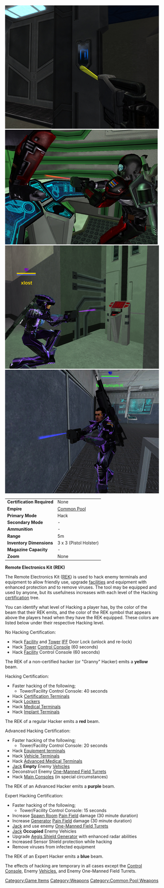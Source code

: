 ![](images/GrannyHacker.jpg "fig:GrannyHacker.jpg")
![](images/PSScreenShot0329.jpg "fig:PSScreenShot0329.jpg")
![](images/AdvancedHacker.jpg "fig:AdvancedHacker.jpg")
![](images/ExpertHacker.jpg "fig:ExpertHacker.jpg")

|                            |                                       |
| -------------------------- | ------------------------------------- |
| **Certification Required** | None                                  |
| **Empire**                 | [Common Pool](Common_Pool "wikilink") |
| **Primary Mode**           | Hack                                  |
| **Secondary Mode**         | \-                                    |
| **Ammunition**             | \-                                    |
| **Range**                  | 5m                                    |
| **Inventory Dimensions**   | 3 x 3 (Pistol Holster)                |
| **Magazine Capacity**      | \-                                    |
| **Zoom**                   | None                                  |

**Remote Electronics Kit (REK)**

The Remote Electronics Kit ([REK](REK "wikilink")) is used to hack enemy
terminals and equipment to allow friendly use, upgrade
[facilities](facility "wikilink") and equipment with enhanced protection
and to remove viruses. The tool may be equipped and used by anyone, but
its usefulness increases with each level of the Hacking
[certification](certification "wikilink") tree.

You can identify what level of Hacking a player has, by the color of the
beam that their REK emits, and the color of the REK symbol that appears
above the players head when they have the REK equipped. These colors are
listed below under their respective Hacking level.

No Hacking Certification:

- Hack [Facility](Facility "wikilink") and [Tower](Tower "wikilink")
  [IFF](IFF "wikilink") Door Lock (unlock and re-lock)
- Hack [Tower](Tower "wikilink") [Control
  Console](Control_Console "wikilink") (60 seconds)
- Hack [Facility](Facility "wikilink") Control Console (60 seconds)

The REK of a non-certified hacker (or "Granny" Hacker) emits a
**yellow** beam.

Hacking Certification:

- Faster hacking of the following;
  - Tower/Facility Control Console: 40 seconds
- Hack [Certification Terminals](Certification_Terminal "wikilink")
- Hack [Lockers](Lockers "wikilink")
- Hack [Medical Terminals](Medical_Terminal "wikilink")
- Hack [Implant Terminals](Implant_Terminal "wikilink")

The REK of a regular Hacker emits a **red** beam.

Advanced Hacking Certification:

- Faster hacking of the following;
  - Tower/Facility Control Console: 20 seconds
- Hack [Equipment terminals](Equipment_terminal "wikilink")
- Hack [Vehicle Terminals](Vehicle_Terminal "wikilink")
- Hack [Advanced Medical
  Terminals](Advanced_Medical_Terminal "wikilink")
- [Jack](Jack "wikilink") **Empty** Enemy
  [Vehicles](Vehicle "wikilink")
- Deconstruct Enemy [One-Manned Field
  Turrets](One-Manned_Field_Turret "wikilink")
- Hack [Main Consoles](Main_Console "wikilink") (in special
  circumstances)

The REK of an Advanced Hacker emits a **purple** beam.

Expert Hacking Certification:

- Faster hacking of the following;
  - Tower/Facility Control Console: 15 seconds
- Increase [Spawn Room](Spawn_Room "wikilink") [Pain
  Field](Pain_Field "wikilink") damage (30 minute duration)
- Increase [Generator](Generator "wikilink") [Pain
  Field](Pain_Field "wikilink") damage (30 minute duration)
- [Jack](Jack "wikilink") and use enemy [One-Manned Field
  Turrets](One-Manned_Field_Turret "wikilink")
- [Jack](Jack "wikilink") **Occupied** Enemy Vehicles
- Upgrade [Aegis Shield Generator](Aegis_Shield_Generator "wikilink")
  with enhanced radar abilities
- Increased Sensor Shield protection while hacking
- Remove viruses from infected equipment

The REK of an Expert Hacker emits a **blue** beam.

The effects of hacking are temporary in all cases except the [Control
Console](Control_Console "wikilink"), Enemy
[Vehicles](Vehicle "wikilink"), and Enemy One-Manned Field Turrets.

[Category:Game Items](Category:Game_Items "wikilink")
[Category:Weapons](Category:Weapons "wikilink") [Category:Common Pool
Weapons](Category:Common_Pool_Weapons "wikilink")
